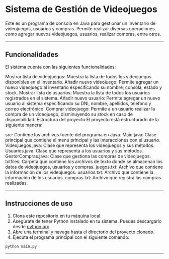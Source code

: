 # Sistema de Gestión de Videojuegos
Este es un programa de consola en Java para gestionar un inventario de videojuegos, usuarios y compras. Permite realizar diversas operaciones como agregar nuevos videojuegos, usuarios, realizar compras, entre otros.

---------------------------------------------------------------------------------------------------------------------
## Funcionalidades
El sistema cuenta con las siguientes funcionalidades:

Mostrar lista de videojuegos: Muestra la lista de todos los videojuegos disponibles en el inventario.
Añadir nuevo videojuego: Permite agregar un nuevo videojuego al inventario especificando su nombre, consola, estado y stock.
Mostrar lista de usuarios: Muestra la lista de todos los usuarios registrados en el sistema.
Añadir nuevo usuario: Permite agregar un nuevo usuario al sistema especificando su DNI, nombre, apellidos, teléfono y correo electrónico.
Comprar videojuego: Permite a un usuario realizar la compra de un videojuego, disminuyendo su stock en caso de disponibilidad.
Estructura del proyecto
El proyecto está estructurado de la siguiente manera:

src: Contiene los archivos fuente del programa en Java.
Main.java: Clase principal que contiene el menú principal y las interacciones con el usuario.
Videojuegos.java: Clase que representa los videojuegos y sus métodos.
Usuarios.java: Clase que representa a los usuarios y sus métodos.
GestorCompras.java: Clase que gestiona las compras de videojuegos.
txtfiles: Carpeta que contiene los archivos de texto donde se almacenan los datos de videojuegos, usuarios y compras.
juegos.txt: Archivo que contiene la información de los videojuegos.
usuarios.txt: Archivo que contiene la información de los usuarios.
compras.txt: Archivo que registra las compras realizadas.

---------------------------------------------------------------------------------------------------------------------

## Instrucciones de uso

1. Clona este repositorio en tu máquina local.
2. Asegúrate de tener Python instalado en tu sistema. Puedes descargarlo desde [python.org](https://www.python.org/downloads/).
3. Abre una terminal y navega hasta el directorio del proyecto clonado.
4. Ejecuta el programa principal con el siguiente comando:
   
`python main.py`

---------------------------------------------------------------------------------------------------------------------



